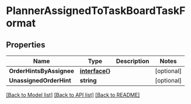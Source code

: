 # PlannerAssignedToTaskBoardTaskFormat

## Properties

Name | Type | Description | Notes
------------ | ------------- | ------------- | -------------
**OrderHintsByAssignee** | [**interface{}**](.md) |  | [optional] 
**UnassignedOrderHint** | **string** |  | [optional] 

[[Back to Model list]](../README.md#documentation-for-models) [[Back to API list]](../README.md#documentation-for-api-endpoints) [[Back to README]](../README.md)


